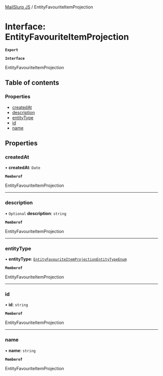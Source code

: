 [MailSlurp JS](../README.md) / EntityFavouriteItemProjection

# Interface: EntityFavouriteItemProjection

**`Export`**

**`Interface`**

EntityFavouriteItemProjection

## Table of contents

### Properties

- [createdAt](EntityFavouriteItemProjection.md#createdat)
- [description](EntityFavouriteItemProjection.md#description)
- [entityType](EntityFavouriteItemProjection.md#entitytype)
- [id](EntityFavouriteItemProjection.md#id)
- [name](EntityFavouriteItemProjection.md#name)

## Properties

### createdAt

• **createdAt**: `Date`

**`Memberof`**

EntityFavouriteItemProjection

___

### description

• `Optional` **description**: `string`

**`Memberof`**

EntityFavouriteItemProjection

___

### entityType

• **entityType**: [`EntityFavouriteItemProjectionEntityTypeEnum`](../enums/EntityFavouriteItemProjectionEntityTypeEnum.md)

**`Memberof`**

EntityFavouriteItemProjection

___

### id

• **id**: `string`

**`Memberof`**

EntityFavouriteItemProjection

___

### name

• **name**: `string`

**`Memberof`**

EntityFavouriteItemProjection
